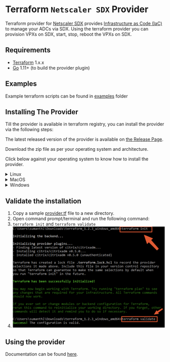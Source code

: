 # Terraform `Netscaler SDX` Provider

Terraform provider for [Netscaler SDX](https://docs.citrix.com/en-us/citrix-hardware-platforms/sdx.html) provides [Infrastructure as Code (IaC)](https://en.wikipedia.org/wiki/Infrastructure_as_code) to manage your ADCs via SDX. Using the terraform provider you can provision VPXs on SDX, start, stop, reboot the VPXs on SDX.

## Requirements

* [Terraform](https://www.terraform.io/downloads.html) 1.x.x
* [Go](https://golang.org/doc/install) 1.11+ (to build the provider plugin)

## Examples

Example terraform scripts can be found in [examples](./examples/) folder

## Installing The Provider

Till the provider is available in terraform registry, you can install the provider via the following steps:

The latest released version of the provider is available on [the Release Page](https://github.com/netscaler/terraform-provider-netscalersdx/releases).

Download the zip file as per your operating system and architecture.

Click below against your operating system to know how to install the provider.

<details>
  <summary>Linux</summary>

  1. Extract the zip file and copy the binary to `~/.terraform.d/plugins/registry.terraform.io/netscaler/netscalersdx/<VERSION>/linux_amd64`
    1. where `<VERSION>` is the version of the provider you have downloaded.

</details>

<details>
  <summary>MacOS</summary>

  1. Extract the zip file and copy the binary to `~/.terraform.d/plugins/registry.terraform.io/netscaler/netscalersdx/<VERSION>/darwin_amd64`
    1. where `<VERSION>` is the version of the provider you have downloaded.

</details>

<details>
  <summary>Windows</summary>

  1. Extract the zip file and copy the `.exe` file to `%APPDATA%/terraform.d/plugins/registry.terraform.io/netscaler/netscalersdx/<version>/<OSARCH>/` directory.
     1. Where, `<version>` is the version of the provider, `<OSARCH>` is the operating system and architecture. Eg: `windows_amd64`(usually this will be the one) or `windows_386`
     2. ![](./media/windows-custom-terraform-provider-plugin-installation/plugin_location.png)
     3. You can check the location of APPDATA by running `echo %APPDATA%` in a command prompt.
     4. ![](./media/windows-custom-terraform-provider-plugin-installation/appdata_location.png)

</details>

## Validate the installation

1. Copy a sample [provider.tf](./examples/provider/provider.tf) file to a new directory.
2. Open command prompt/terminal and run the following command:
3. `terraform init` and `terraform validate`
4. ![](./media/windows-custom-terraform-provider-plugin-installation/terraform-init-validate.png)

## Using the provider

Documentation can be found [here](./PROVIDER_USAGE.md).
